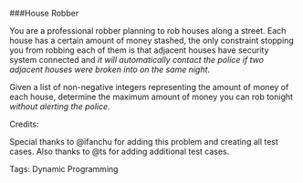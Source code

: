 ###House Robber

You are a professional robber planning to rob houses along a street. Each house has a certain amount of money stashed, the only constraint stopping you from robbing each of them is that adjacent houses have security system connected and *it will automatically contact the police if two adjacent houses were broken into on the same night*.

Given a list of non-negative integers representing the amount of money of each house, determine the maximum amount of money you can rob tonight *without alerting the police*.

Credits:

Special thanks to @ifanchu for adding this problem and creating all test cases. Also thanks to @ts for adding additional test cases.

Tags: Dynamic Programming
